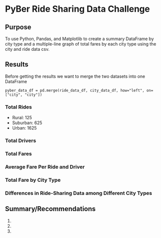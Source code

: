 # PyBer Ride Sharing Data Challenge

## Purpose
To use Python, Pandas, and Matplotlib to create a summary DataFrame by city type and a multiple-line graph of total fares by each city type using the city and ride data csv.

## Results

Before getting the results we want to merge the two datasets into one DataFrame

    pyber_data_df = pd.merge(ride_data_df, city_data_df, how="left", on=["city", "city"])


### Total Rides
- Rural: 125
- Suburban: 625
- Urban: 1625

### Total Drivers

### Total Fares

### Average Fare Per Ride and Driver

### Total Fare by City Type

### Differences in Ride-Sharing Data among Different City Types


## Summary/Recommendations
1.
2.
3.
